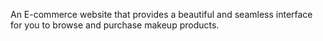 An E-commerce website that provides a beautiful and seamless interface for you to browse and purchase makeup products. 
